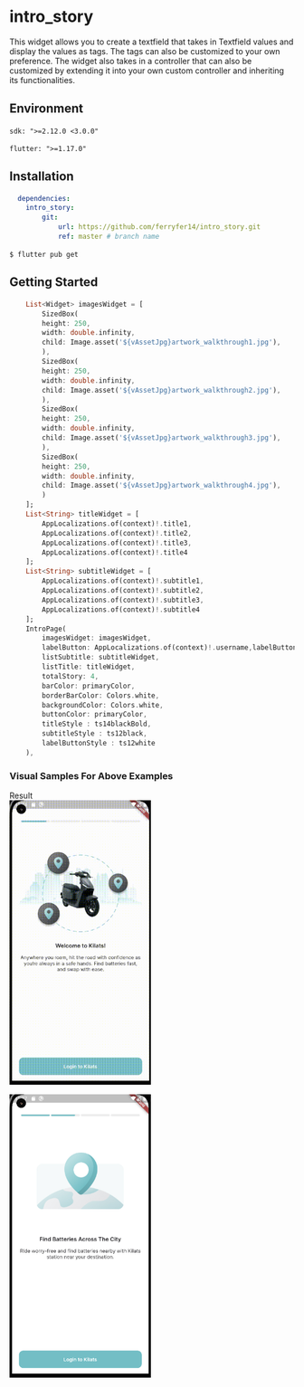# intro_story

This widget allows you to create a textfield that takes in Textfield values and display the values as tags. The tags can also be customized to your own preference. The widget also takes in a controller that can also be customized by extending it into your own custom controller and inheriting its functionalities.  

## Environment

`sdk: ">=2.12.0 <3.0.0"`

`flutter: ">=1.17.0"`

## Installation

```yaml 
  dependencies:
    intro_story:
        git:
            url: https://github.com/ferryfer14/intro_story.git
            ref: master # branch name
```

`$ flutter pub get`

## Getting Started

``` dart
    List<Widget> imagesWidget = [
        SizedBox(
        height: 250,
        width: double.infinity,
        child: Image.asset('${vAssetJpg}artwork_walkthrough1.jpg'),
        ),
        SizedBox(
        height: 250,
        width: double.infinity,
        child: Image.asset('${vAssetJpg}artwork_walkthrough2.jpg'),
        ),
        SizedBox(
        height: 250,
        width: double.infinity,
        child: Image.asset('${vAssetJpg}artwork_walkthrough3.jpg'),
        ),
        SizedBox(
        height: 250,
        width: double.infinity,
        child: Image.asset('${vAssetJpg}artwork_walkthrough4.jpg'),
        )
    ];
    List<String> titleWidget = [
        AppLocalizations.of(context)!.title1,
        AppLocalizations.of(context)!.title2,
        AppLocalizations.of(context)!.title3,
        AppLocalizations.of(context)!.title4
    ];
    List<String> subtitleWidget = [
        AppLocalizations.of(context)!.subtitle1,
        AppLocalizations.of(context)!.subtitle2,
        AppLocalizations.of(context)!.subtitle3,
        AppLocalizations.of(context)!.subtitle4
    ];
    IntroPage(
        imagesWidget: imagesWidget,
        labelButton: AppLocalizations.of(context)!.username,labelButton,
        listSubtitle: subtitleWidget,
        listTitle: titleWidget,
        totalStory: 4,
        barColor: primaryColor,
        borderBarColor: Colors.white,
        backgroundColor: Colors.white,
        buttonColor: primaryColor,
        titleStyle : ts14blackBold,
        subtitleStyle : ts12black,
        labelButtonStyle : ts12white
    ),
```
### Visual Samples For Above Examples

Result<br/>
<img src="https://raw.githubusercontent.com/ferryfer14/intro_story/master/assets/record.gif" width=250><br/>

<img src="https://raw.githubusercontent.com/ferryfer14/intro_story/master/assets/result.png" width=250><br/>